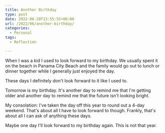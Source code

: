```yaml
---
title: Another Birthday
type: post
date: 2022-06-20T13:55:55+00:00
url: /2022/06/another-birthday/
categories:
  - Personal
tags:
  - Reflection

---
```

When I was a kid I used to look forward to my birthday. We usually spent it on the beach in Panama City Beach and the family would go out to lunch or dinner together while I generally just enjoyed the day.

These days I definitely don't look forward to it like I used to.

Tomorrow is my birthday. It's another day to remind me that I'm getting older and another day to remind me that the future isn't looking bright.

My consolation: I've taken the day off this year to round out a 4-day weekend. That's about all I have to look forward to though. Frankly, that's about all I can ask of anything these days.

Maybe one day I'll look forward to my birthday again. This is not that year.